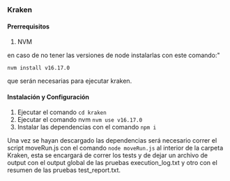 ### Kraken

#### Prerrequisitos

1. NVM

en caso de no tener las versiones de node instalarlas con este comando:"

`nvm install v16.17.0`

que serán necesarias para ejecutar kraken.

#### Instalación y Configuración


1. Ejecutar el comando `cd kraken`
2. Ejecutar el comando nvm `nvm use v16.17.0`
3. Instalar las dependencias con el comando `npm i`

Una vez se hayan descargado las dependencias será necesario correr el script moveRun.js con el comando `node moveRun.js` al interior de la carpeta Kraken, esta se encargará de correr los tests y de dejar un archivo de output con el output global de las pruebas execution_log.txt y otro con el resumen de las pruebas test_report.txt.